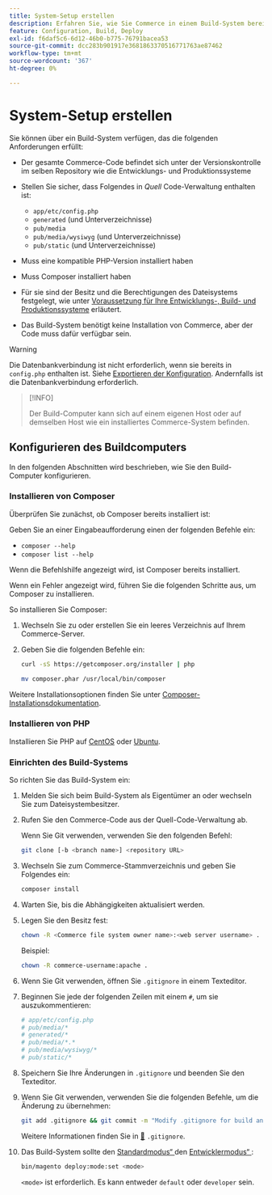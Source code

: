 ```yaml
---
title: System-Setup erstellen
description: Erfahren Sie, wie Sie Commerce in einem Build-System bereitstellen.
feature: Configuration, Build, Deploy
exl-id: f6daf5c6-6d12-46b0-b775-76791bacea53
source-git-commit: dcc283b901917e3681863370516771763ae87462
workflow-type: tm+mt
source-wordcount: '367'
ht-degree: 0%

---
```


# System-Setup erstellen

Sie können über ein Build-System verfügen, das die folgenden Anforderungen erfüllt:

- Der gesamte Commerce-Code befindet sich unter der Versionskontrolle im selben Repository wie die Entwicklungs- und Produktionssysteme
- Stellen Sie sicher, dass Folgendes in _Quell_ Code-Verwaltung enthalten ist:

   - `app/etc/config.php`
   - `generated` (und Unterverzeichnisse)
   - `pub/media`
   - `pub/media/wysiwyg` (und Unterverzeichnisse)
   - `pub/static` (und Unterverzeichnisse)

- Muss eine kompatible PHP-Version installiert haben
- Muss Composer installiert haben
- Für sie sind der Besitz und die Berechtigungen des Dateisystems festgelegt, wie unter [Voraussetzung für Ihre Entwicklungs-, Build- und Produktionssysteme](../deployment/technical-details.md) erläutert.
- Das Build-System benötigt keine Installation von Commerce, aber der Code muss dafür verfügbar sein.

>[!WARNING]
>
>Die Datenbankverbindung ist nicht erforderlich, wenn sie bereits in `config.php` enthalten ist. Siehe [Exportieren der Konfiguration](../cli/export-configuration.md). Andernfalls ist die Datenbankverbindung erforderlich.

>[!INFO]
>
>Der Build-Computer kann sich auf einem eigenen Host oder auf demselben Host wie ein installiertes Commerce-System befinden.

## Konfigurieren des Buildcomputers

In den folgenden Abschnitten wird beschrieben, wie Sie den Build-Computer konfigurieren.

### Installieren von Composer

Überprüfen Sie zunächst, ob Composer bereits installiert ist:

Geben Sie an einer Eingabeaufforderung einen der folgenden Befehle ein:

- `composer --help`
- `composer list --help`

Wenn die Befehlshilfe angezeigt wird, ist Composer bereits installiert.

Wenn ein Fehler angezeigt wird, führen Sie die folgenden Schritte aus, um Composer zu installieren.

So installieren Sie Composer:

1. Wechseln Sie zu oder erstellen Sie ein leeres Verzeichnis auf Ihrem Commerce-Server.

1. Geben Sie die folgenden Befehle ein:

   ```bash
   curl -sS https://getcomposer.org/installer | php
   ```

   ```bash
   mv composer.phar /usr/local/bin/composer
   ```

Weitere Installationsoptionen finden Sie unter [Composer-Installationsdokumentation][composer].

### Installieren von PHP

Installieren Sie PHP auf [CentOS] oder [Ubuntu].

### Einrichten des Build-Systems

So richten Sie das Build-System ein:

1. Melden Sie sich beim Build-System als Eigentümer an oder wechseln Sie zum Dateisystembesitzer.
1. Rufen Sie den Commerce-Code aus der Quell-Code-Verwaltung ab.

   Wenn Sie Git verwenden, verwenden Sie den folgenden Befehl:

   ```bash
   git clone [-b <branch name>] <repository URL>
   ```

1. Wechseln Sie zum Commerce-Stammverzeichnis und geben Sie Folgendes ein:

   ```bash
   composer install
   ```

1. Warten Sie, bis die Abhängigkeiten aktualisiert werden.
1. Legen Sie den Besitz fest:

   ```bash
   chown -R <Commerce file system owner name>:<web server username> .
   ```

   Beispiel:

   ```bash
   chown -R commerce-username:apache .
   ```

1. Wenn Sie Git verwenden, öffnen Sie `.gitignore` in einem Texteditor.
1. Beginnen Sie jede der folgenden Zeilen mit einem `#`, um sie auszukommentieren:

   ```conf
   # app/etc/config.php
   # pub/media/*
   # generated/*
   # pub/media/*.*
   # pub/media/wysiwyg/*
   # pub/static/*
   ```

1. Speichern Sie Ihre Änderungen in `.gitignore` und beenden Sie den Texteditor.
1. Wenn Sie Git verwenden, verwenden Sie die folgenden Befehle, um die Änderung zu übernehmen:

   ```bash
   git add .gitignore && git commit -m "Modify .gitignore for build and production"
   ```

   Weitere Informationen finden Sie in [&#128279;](../reference/config-reference-gitignore.md) `.gitignore`.

1. Das Build-System sollte den [Standardmodus“ ](../bootstrap/application-modes.md#default-mode) den [Entwicklermodus“ ](../bootstrap/application-modes.md#developer-mode):

   ```bash
   bin/magento deploy:mode:set <mode>
   ```

   `<mode>` ist erforderlich. Es kann entweder `default` oder `developer` sein.

<!-- Link Definitions -->

[CentOS]: https://wiki.centos.org/HowTos/php7
[composer]: https://getcomposer.org/download/
[Ubuntu]: https://help.ubuntu.com/lts/serverguide/php.html
